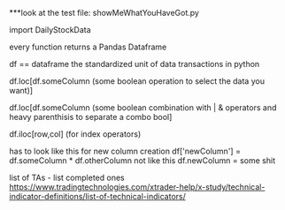 ***look at the test file: showMeWhatYouHaveGot.py

import DailyStockData

every function returns a Pandas Dataframe 

df == dataframe the standardized unit of data transactions in python

df.loc[df.someColumn (some boolean operation to select the data you want)]

df.loc[df.someColumn (some boolean combination with | & operators and heavy parenthisis to separate a combo bool]

df.iloc[row,col] (for index operators)

has to look like this for new column creation
df['newColumn'] = df.someColumn * df.otherColumn
not like this 
df.newColumn = some shit

list of TAs - list completed ones
https://www.tradingtechnologies.com/xtrader-help/x-study/technical-indicator-definitions/list-of-technical-indicators/




